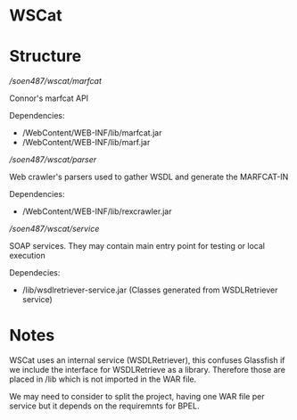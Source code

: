 WSCat
========

# Structure

_/soen487/wscat/marfcat_

Connor's marfcat API

Dependencies:
 * /WebContent/WEB-INF/lib/marfcat.jar
 * /WebContent/WEB-INF/lib/marf.jar

_/soen487/wscat/parser_

Web crawler's parsers used to gather WSDL and generate the 
MARFCAT-IN

Dependencies:
 * /WebContent/WEB-INF/lib/rexcrawler.jar

_/soen487/wscat/service_

SOAP services. They may contain main entry point for testing or local execution

Dependecies:
 * /lib/wsdlretriever-service.jar (Classes generated from WSDLRetriever service)

# Notes

WSCat uses an internal service (WSDLRetriever), this confuses Glassfish if we include
the interface for WSDLRetrieve as a library. Therefore those are placed in /lib which
is not imported in the WAR file.

We may need to consider to split the project, having one WAR file per service but it
depends on the requiremnts for BPEL.
